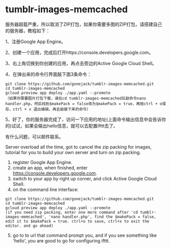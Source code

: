 # tumblr-images-memcached

服务器超载严重，所以取消了ZIP打包，如果你需要多图的ZIP打包，请搭建自己的服务器，教程如下：

1、注册Google App Engine。

2、创建一个应用，完成后打开https://console.developers.google.com。

3、右上角切换到你创建的应用，再点击旁边的Active Google Cloud Shell。

4、在弹出来的命令行界面敲下面3条命令：
  ```
  git clone https://github.com/gonejack/tumblr-images-memcached.git
  cd tumblr-images-memcached
  gcloud preview app deploy ./app.yaml --promote
  （如果你需要图片打包下载，请在cd tumblr-images-memcached后敲命令nano handler.php，然后找到$makePack = false改为$makePack = true，再按ctrl + o保存，ctrl + x 退出编辑，再去敲接下来的命令）
  ```
5、好了，你的服务器完成了，访问一下应用的地址(上面命令输出信息中会告诉你的)试试，如果会输出hello信息，就可以去配置ifttt去了。

有什么问题，可以邮件联系。

Server overload all the time, got to cancel the zip packing for images, tutorial for you to build your own server and turn on zip packing.

1. register Google App Engine.
2. create an app, when finished, enter https://console.developers.google.com.
3. switch to your app by right up corner, and click Active Google Cloud Shell.
4. on the command line interface:
  ```
  git clone https://github.com/gonejack/tumblr-images-memcached.git
  cd tumblr-images-memcached
  gcloud preview app deploy ./app.yaml --promote
  (if you need zip packing, enter one more command after 'cd tumblr-images-memcached', 'nano handler.php', find the $makePack = false, edit it to $makePack = true. ctrl+o to save, ctrl+x to exit the editor. and go ahead)
  ```
5. go to to url that command prompt you, and if you see something like 'hello', you are good to go for configuring ifttt.
